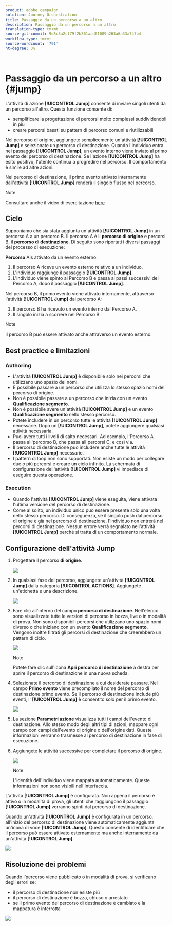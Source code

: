 ```yaml
---
product: adobe campaign
solution: Journey Orchestration
title: Passaggio da un percorso a un altro
description: Passaggio da un percorso a un altro
translation-type: tm+mt
source-git-commit: 9d8c3a2cf79f2b861aad61089a263a6a33a747b4
workflow-type: tm+mt
source-wordcount: '791'
ht-degree: 3%

---
```



# Passaggio da un percorso a un altro {#jump}

L&#39;attività di azione **[!UICONTROL Jump]** consente di inviare singoli utenti da un percorso all&#39;altro. Questa funzione consente di:

* semplificare la progettazione di percorsi molto complessi suddividendoli in più
* creare percorsi basati su pattern di percorso comuni e riutilizzabili

Nel percorso di origine, aggiungete semplicemente un&#39;attività **[!UICONTROL Jump]** e selezionate un percorso di destinazione. Quando l&#39;individuo entra nel passaggio **[!UICONTROL Jump]**, un evento interno viene inviato al primo evento del percorso di destinazione. Se l&#39;azione **[!UICONTROL Jump]** ha esito positivo, l&#39;utente continua a progredire nel percorso. Il comportamento è simile ad altre azioni.

Nel percorso di destinazione, il primo evento attivato internamente dall&#39;attività **[!UICONTROL Jump]** renderà il singolo flusso nel percorso.

>[!NOTE]
>
>Consultare anche il video di esercitazione [here](https://experienceleague.adobe.com/docs/journey-orchestration-learn/tutorials/building-a-journey/jumping-to-another-journey.html)

## Ciclo

Supponiamo che sia stata aggiunta un&#39;attività **[!UICONTROL Jump]** in un percorso A a un percorso B. Il percorso A è il **percorso di origine** e percorsi B, il **percorso di destinazione**.
Di seguito sono riportati i diversi passaggi del processo di esecuzione:

**Percorso** Ais attivato da un evento esterno:

1. Il percorso A riceve un evento esterno relativo a un individuo.
1. L&#39;individuo raggiunge il passaggio **[!UICONTROL Jump]**.
1. L&#39;individuo viene spinto al Percorso B e passa ai passi successivi del Percorso A, dopo il passaggio **[!UICONTROL Jump]**.

Nel percorso B, il primo evento viene attivato internamente, attraverso l&#39;attività **[!UICONTROL Jump]** dal percorso A:

1. Il percorso B ha ricevuto un evento interno dal Percorso A.
1. Il singolo inizia a scorrere nel Percorso B.

>[!NOTE]
>
>Il percorso B può essere attivato anche attraverso un evento esterno.

## Best practice e limitazioni

### Authoring

* L&#39;attività **[!UICONTROL Jump]** è disponibile solo nei percorsi che utilizzano uno spazio dei nomi.
* È possibile passare a un percorso che utilizza lo stesso spazio nomi del percorso di origine.
* Non è possibile passare a un percorso che inizia con un evento **Qualificazione segmento**.
* Non è possibile avere un&#39;attività **[!UICONTROL Jump]** e un evento **Qualificazione segmento** nello stesso percorso.
* Potete includere in un percorso tutte le attività **[!UICONTROL Jump]** necessarie. Dopo un **[!UICONTROL Jump]**, potete aggiungere qualsiasi attività necessaria.
* Puoi avere tutti i livelli di salto necessari. Ad esempio, l&#39;Percorso A passa all&#39;percorso B, che passa all&#39;percorsi C, e così via.
* Il percorso di destinazione può includere anche tutte le attività **[!UICONTROL Jump]** necessarie.
* I pattern di loop non sono supportati. Non esiste un modo per collegare due o più percorsi e creare un ciclo infinito. La schermata di configurazione dell&#39;attività **[!UICONTROL Jump]** vi impedisce di eseguire questa operazione.

### Execution

* Quando l&#39;attività **[!UICONTROL Jump]** viene eseguita, viene attivata l&#39;ultima versione del percorso di destinazione.
* Come al solito, un individuo unico può essere presente solo una volta nello stesso percorso. Di conseguenza, se il singolo push dal percorso di origine è già nel percorso di destinazione, l&#39;individuo non entrerà nel percorsi di destinazione. Nessun errore verrà segnalato nell&#39;attività **[!UICONTROL Jump]** perché si tratta di un comportamento normale.

## Configurazione dell&#39;attività Jump

1. Progettare il percorso **di origine**.

   ![](../assets/jump1.png)

1. In qualsiasi fase del percorso, aggiungete un&#39;attività **[!UICONTROL Jump]** dalla categoria **[!UICONTROL ACTIONS]**. Aggiungete un&#39;etichetta e una descrizione.

   ![](../assets/jump2.png)

1. Fare clic all&#39;interno del campo **percorso di destinazione**.
Nell&#39;elenco sono visualizzate tutte le versioni di percorso in bozza, live o in modalità di prova. Non sono disponibili percorsi che utilizzano uno spazio nomi diverso o che iniziano con un evento **Qualificazione segmento**. Vengono inoltre filtrati gli percorsi di destinazione che creerebbero un pattern di ciclo.

   ![](../assets/jump3.png)

   >[!NOTE]
   >
   >Potete fare clic sull&#39;icona **Apri percorso di destinazione** a destra per aprire il percorso di destinazione in una nuova scheda.

1. Selezionate il percorso di destinazione a cui desiderate passare.
Nel campo **Primo evento** viene precompilato il nome del percorso di destinazione  primo evento. Se il percorso di destinazione include più eventi, l&#39; **[!UICONTROL Jump]** è consentito solo per il primo evento.

   ![](../assets/jump4.png)

1. La sezione **Parametri azione** visualizza tutti i campi dell&#39;evento di destinazione. Allo stesso modo degli altri tipi di azioni, mappare ogni campo con campi dell&#39;evento di origine o dell&#39;origine dati. Queste informazioni verranno trasmesse al percorso di destinazione in fase di esecuzione.
1. Aggiungete le attività successive per completare il percorso di origine.

   ![](../assets/jump5.png)


   >[!NOTE]
   >
   >L&#39;identità dell&#39;individuo viene mappata automaticamente. Queste informazioni non sono visibili nell&#39;interfaccia.

L&#39;attività **[!UICONTROL Jump]** è configurata. Non appena il percorso è attivo o in modalità di prova, gli utenti che raggiungono il passaggio **[!UICONTROL Jump]** verranno spinti dal percorso di destinazione.

Quando un&#39;attività **[!UICONTROL Jump]** è configurata in un percorso, all&#39;inizio del percorso di destinazione viene automaticamente aggiunta un&#39;icona di voce **[!UICONTROL Jump]**. Questo consente di identificare che il percorso può essere attivato esternamente ma anche internamente da un&#39;attività **[!UICONTROL Jump]**.

![](../assets/jump7.png)

## Risoluzione dei problemi

Quando l’percorso viene pubblicato o in modalità di prova, si verificano degli errori se:
* il percorso di destinazione non esiste più
* il percorso di destinazione è bozza, chiuso o arrestato
* se il primo evento del percorso di destinazione è cambiato e la mappatura è interrotta

![](../assets/jump6.png)
